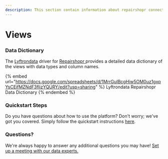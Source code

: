 ```yaml
---
description: This section contain information about repairshopr connector views information
---
```


# Views

### Data Dictionary

The [Lyftrondata](https://www.lyftrondata.com/) driver for [Repairshopr](https://www.lyftrondata.com/integration/commerce-analytics/repair-shopr//)[ ](https://www.lyftrondata.com/integration/repairshopr/)provides a detailed data dictionary of the views with data types and column names.

{% embed url="https://docs.google.com/spreadsheets/d/1MrrGuIBcgHiw5OM0uz1gxpYsCEifMZNdF3fIizYQURY/edit?usp=sharing" %}
Lyftrondata Repairshopr Data Dictionary
{% endembed %}

### Quickstart Steps

Do you have questions about how to use the platform? Don't worry; we've got you covered. Simply follow the quickstart instructions [here](../README.md).

### Questions? <a href="#questions" id="questions"></a>

We're always happy to answer any additional questions you may have! [Set up a meeting with our data experts.](https://www.lyftrondata.com/book-a-meeting/)


